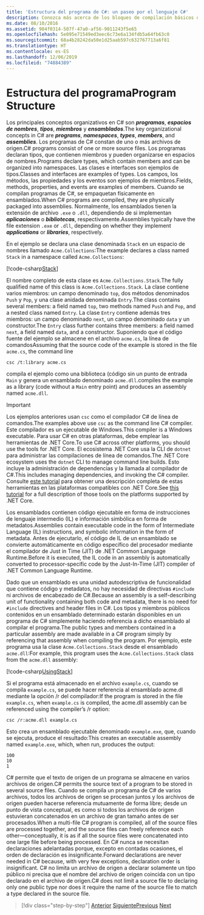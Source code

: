 ```yaml
---
title: 'Estructura del programa de C#: un paseo por el lenguaje C#'
description: Conozca más acerca de los bloques de compilación básicos de un programa de C#.
ms.date: 08/10/2016
ms.assetid: 984f0314-507f-47a0-af56-9011243f5e65
ms.openlocfilehash: 5e095e71549ed3eec6c73e6a134fdb5a64fb63c0
ms.sourcegitcommit: 68a4b28242da50e1d25aab597c632767713a6f81
ms.translationtype: HT
ms.contentlocale: es-ES
ms.lasthandoff: 12/06/2019
ms.locfileid: "74884389"
---
```

# <a name="program-structure"></a><span data-ttu-id="ed55b-103">Estructura del programa</span><span class="sxs-lookup"><span data-stu-id="ed55b-103">Program Structure</span></span>

<span data-ttu-id="ed55b-104">Los principales conceptos organizativos en C# son ***programas***, ***espacios de nombres***, ***tipos***, ***miembros*** y ***ensamblados***.</span><span class="sxs-lookup"><span data-stu-id="ed55b-104">The key organizational concepts in C# are ***programs***, ***namespaces***, ***types***, ***members***, and ***assemblies***.</span></span> <span data-ttu-id="ed55b-105">Los programas de C# constan de uno o más archivos de origen.</span><span class="sxs-lookup"><span data-stu-id="ed55b-105">C# programs consist of one or more source files.</span></span> <span data-ttu-id="ed55b-106">Los programas declaran tipos, que contienen miembros y pueden organizarse en espacios de nombres.</span><span class="sxs-lookup"><span data-stu-id="ed55b-106">Programs declare types, which contain members and can be organized into namespaces.</span></span> <span data-ttu-id="ed55b-107">Las clases e interfaces son ejemplos de tipos.</span><span class="sxs-lookup"><span data-stu-id="ed55b-107">Classes and interfaces are examples of types.</span></span> <span data-ttu-id="ed55b-108">Los campos, los métodos, las propiedades y los eventos son ejemplos de miembros.</span><span class="sxs-lookup"><span data-stu-id="ed55b-108">Fields, methods, properties, and events are examples of members.</span></span> <span data-ttu-id="ed55b-109">Cuando se compilan programas de C#, se empaquetan físicamente en ensamblados.</span><span class="sxs-lookup"><span data-stu-id="ed55b-109">When C# programs are compiled, they are physically packaged into assemblies.</span></span> <span data-ttu-id="ed55b-110">Normalmente, los ensamblados tienen la extensión de archivo `.exe` o `.dll`, dependiendo de si implementan ***aplicaciones*** o ***bibliotecas***, respectivamente.</span><span class="sxs-lookup"><span data-stu-id="ed55b-110">Assemblies typically have the file extension `.exe` or `.dll`, depending on whether they implement ***applications*** or ***libraries***, respectively.</span></span>

<span data-ttu-id="ed55b-111">En el ejemplo se declara una clase denominada `Stack` en un espacio de nombres llamado `Acme.Collections`:</span><span class="sxs-lookup"><span data-stu-id="ed55b-111">The example declares a class named `Stack` in a namespace called `Acme.Collections`:</span></span>

[!code-csharp[Stack](../../../samples/snippets/csharp/tour/program-structure/program.cs#L1-L34)]

<span data-ttu-id="ed55b-112">El nombre completo de esta clase es `Acme.Collections.Stack`.</span><span class="sxs-lookup"><span data-stu-id="ed55b-112">The fully qualified name of this class is `Acme.Collections.Stack`.</span></span> <span data-ttu-id="ed55b-113">La clase contiene varios miembros: un campo denominado `top`, dos métodos denominados `Push` y `Pop`, y una clase anidada denominada `Entry`.</span><span class="sxs-lookup"><span data-stu-id="ed55b-113">The class contains several members: a field named `top`, two methods named `Push` and `Pop`, and a nested class named `Entry`.</span></span> <span data-ttu-id="ed55b-114">La clase `Entry` contiene además tres miembros: un campo denominado `next`, un campo denominado `data` y un constructor.</span><span class="sxs-lookup"><span data-stu-id="ed55b-114">The `Entry` class further contains three members: a field named `next`, a field named `data`, and a constructor.</span></span> <span data-ttu-id="ed55b-115">Suponiendo que el código fuente del ejemplo se almacene en el archivo `acme.cs`, la línea de comandos</span><span class="sxs-lookup"><span data-stu-id="ed55b-115">Assuming that the source code of the example is stored in the file `acme.cs`, the command line</span></span>

```console
csc /t:library acme.cs
```

<span data-ttu-id="ed55b-116">compila el ejemplo como una biblioteca (código sin un punto de entrada `Main` y genera un ensamblado denominado `acme.dll`.</span><span class="sxs-lookup"><span data-stu-id="ed55b-116">compiles the example as a library (code without a `Main` entry point) and produces an assembly named `acme.dll`.</span></span>

> [!IMPORTANT]
> <span data-ttu-id="ed55b-117">Los ejemplos anteriores usan `csc` como el compilador C# de línea de comandos.</span><span class="sxs-lookup"><span data-stu-id="ed55b-117">The examples above use `csc` as the command line C# compiler.</span></span> <span data-ttu-id="ed55b-118">Este compilador es un ejecutable de Windows.</span><span class="sxs-lookup"><span data-stu-id="ed55b-118">This compiler is a Windows executable.</span></span> <span data-ttu-id="ed55b-119">Para usar C# en otras plataformas, debe emplear las herramientas de .NET Core.</span><span class="sxs-lookup"><span data-stu-id="ed55b-119">To use C# across other platforms, you should use the tools for .NET Core.</span></span> <span data-ttu-id="ed55b-120">El ecosistema .NET Core usa la CLI de `dotnet` para administrar las compilaciones de línea de comandos.</span><span class="sxs-lookup"><span data-stu-id="ed55b-120">The .NET Core ecosystem uses the `dotnet` CLI to manage command line builds.</span></span> <span data-ttu-id="ed55b-121">Esto incluye la administración de dependencias y la llamada al compilador de C#.</span><span class="sxs-lookup"><span data-stu-id="ed55b-121">This includes managing dependencies, and invoking the C# compiler.</span></span> <span data-ttu-id="ed55b-122">Consulte [este tutorial](../../core/tutorials/cli-create-console-app.md) para obtener una descripción completa de estas herramientas en las plataformas compatibles con .NET Core.</span><span class="sxs-lookup"><span data-stu-id="ed55b-122">See [this tutorial](../../core/tutorials/cli-create-console-app.md) for a full description of those tools on the platforms supported by .NET Core.</span></span>

<span data-ttu-id="ed55b-123">Los ensamblados contienen código ejecutable en forma de instrucciones de lenguaje intermedio (IL) e información simbólica en forma de metadatos.</span><span class="sxs-lookup"><span data-stu-id="ed55b-123">Assemblies contain executable code in the form of Intermediate Language (IL) instructions, and symbolic information in the form of metadata.</span></span> <span data-ttu-id="ed55b-124">Antes de ejecutarlo, el código de IL de un ensamblado se convierte automáticamente en código específico del procesador mediante el compilador de Just in Time (JIT) de .NET Common Language Runtime.</span><span class="sxs-lookup"><span data-stu-id="ed55b-124">Before it is executed, the IL code in an assembly is automatically converted to processor-specific code by the Just-In-Time (JIT) compiler of .NET Common Language Runtime.</span></span>

<span data-ttu-id="ed55b-125">Dado que un ensamblado es una unidad autodescriptiva de funcionalidad que contiene código y metadatos, no hay necesidad de directivas `#include` ni archivos de encabezado de C#.</span><span class="sxs-lookup"><span data-stu-id="ed55b-125">Because an assembly is a self-describing unit of functionality containing both code and metadata, there is no need for `#include` directives and header files in C#.</span></span> <span data-ttu-id="ed55b-126">Los tipos y miembros públicos contenidos en un ensamblado determinado estarán disponibles en un programa de C# simplemente haciendo referencia a dicho ensamblado al compilar el programa.</span><span class="sxs-lookup"><span data-stu-id="ed55b-126">The public types and members contained in a particular assembly are made available in a C# program simply by referencing that assembly when compiling the program.</span></span> <span data-ttu-id="ed55b-127">Por ejemplo, este programa usa la clase `Acme.Collections.Stack` desde el ensamblado `acme.dll`:</span><span class="sxs-lookup"><span data-stu-id="ed55b-127">For example, this program uses the `Acme.Collections.Stack` class from the `acme.dll` assembly:</span></span>

[!code-csharp[UsingStack](../../../samples/snippets/csharp/tour/program-structure/Program.cs#L38-L52)]

<span data-ttu-id="ed55b-128">Si el programa está almacenado en el archivo `example.cs`, cuando se compila `example.cs`, se puede hacer referencia al ensamblado acme.dl mediante la opción /r del compilador:</span><span class="sxs-lookup"><span data-stu-id="ed55b-128">If the program is stored in the file `example.cs`, when `example.cs` is compiled, the acme.dll assembly can be referenced using the compiler’s /r option:</span></span>

```console
csc /r:acme.dll example.cs
```

<span data-ttu-id="ed55b-129">Esto crea un ensamblado ejecutable denominado `example.exe`, que, cuando se ejecuta, produce el resultado:</span><span class="sxs-lookup"><span data-stu-id="ed55b-129">This creates an executable assembly named `example.exe`, which, when run, produces the output:</span></span>

```console
100
10
1
```

<span data-ttu-id="ed55b-130">C# permite que el texto de origen de un programa se almacene en varios archivos de origen.</span><span class="sxs-lookup"><span data-stu-id="ed55b-130">C# permits the source text of a program to be stored in several source files.</span></span> <span data-ttu-id="ed55b-131">Cuando se compila un programa de C# de varios archivos, todos los archivos de origen se procesan juntos y los archivos de origen pueden hacerse referencia mutuamente de forma libre; desde un punto de vista conceptual, es como si todos los archivos de origen estuvieran concatenados en un archivo de gran tamaño antes de ser procesados.</span><span class="sxs-lookup"><span data-stu-id="ed55b-131">When a multi-file C# program is compiled, all of the source files are processed together, and the source files can freely reference each other—conceptually, it is as if all the source files were concatenated into one large file before being processed.</span></span> <span data-ttu-id="ed55b-132">En C# nunca se necesitan declaraciones adelantadas porque, excepto en contadas ocasiones, el orden de declaración es insignificante.</span><span class="sxs-lookup"><span data-stu-id="ed55b-132">Forward declarations are never needed in C# because, with very few exceptions, declaration order is insignificant.</span></span> <span data-ttu-id="ed55b-133">C# no limita un archivo de origen a declarar solamente un tipo público ni precisa que el nombre del archivo de origen coincida con un tipo declarado en el archivo de origen.</span><span class="sxs-lookup"><span data-stu-id="ed55b-133">C# does not limit a source file to declaring only one public type nor does it require the name of the source file to match a type declared in the source file.</span></span>

>[!div class="step-by-step"]
><span data-ttu-id="ed55b-134">[Anterior](index.md)
>[Siguiente](types-and-variables.md)</span><span class="sxs-lookup"><span data-stu-id="ed55b-134">[Previous](index.md)
[Next](types-and-variables.md)</span></span>
